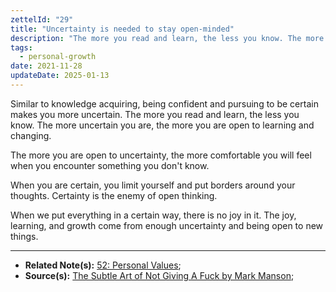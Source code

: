 ```yaml
---
zettelId: "29"
title: "Uncertainty is needed to stay open-minded"
description: "The more you read and learn, the less you know. The more uncertain you are, the more you are open to learning and changing."
tags:
  - personal-growth
date: 2021-11-28
updateDate: 2025-01-13
---
```


Similar to knowledge acquiring, being confident and pursuing to be certain makes you more uncertain. The more you read and learn, the less you know. The more uncertain you are, the more you are open to learning and changing.

The more you are open to uncertainty, the more comfortable you will feel when you encounter something you don't know.

When you are certain, you limit yourself and put borders around your thoughts. Certainty is the enemy of open thinking.

When we put everything in a certain way, there is no joy in it. The joy, learning, and growth come from enough uncertainty and being open to new things.

---

- **Related Note(s):** [52: Personal Values](/notes/52/);
- **Source(s):** [The Subtle Art of Not Giving A Fuck by Mark Manson](/books/the-subtle-art-of-not-giving-a-fuck-by-mark-manson-book-summary-review-and-notes/);
